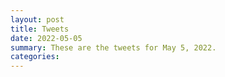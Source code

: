 ```yaml
---
layout: post
title: Tweets
date: 2022-05-05
summary: These are the tweets for May 5, 2022.
categories:
---
```


